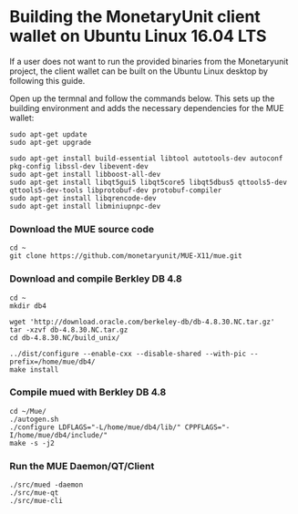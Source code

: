 # Building the MonetaryUnit client wallet on Ubuntu Linux 16.04 LTS

If a user does not want to run the provided binaries from the Monetaryunit project, the client wallet can be built on the Ubuntu Linux desktop by following this guide.

Open up the termnal and follow the commands below. This sets up the building environment and adds the necessary dependencies for the MUE wallet:

    sudo apt-get update
    sudo apt-get upgrade

    sudo apt-get install build-essential libtool autotools-dev autoconf pkg-config libssl-dev libevent-dev
    sudo apt-get install libboost-all-dev
    sudo apt-get install libqt5gui5 libqt5core5 libqt5dbus5 qttools5-dev qttools5-dev-tools libprotobuf-dev protobuf-compiler
    sudo apt-get install libqrencode-dev
    sudo apt-get install libminiupnpc-dev


### Download the MUE source code
    
    cd ~
    git clone https://github.com/monetaryunit/MUE-X11/mue.git

### Download and compile Berkley DB 4.8

    cd ~
    mkdir db4

    wget 'http://download.oracle.com/berkeley-db/db-4.8.30.NC.tar.gz'
    tar -xzvf db-4.8.30.NC.tar.gz
    cd db-4.8.30.NC/build_unix/

    ../dist/configure --enable-cxx --disable-shared --with-pic --prefix=/home/mue/db4/
    make install

### Compile mued with Berkley DB 4.8

    cd ~/Mue/
    ./autogen.sh
    ./configure LDFLAGS="-L/home/mue/db4/lib/" CPPFLAGS="-I/home/mue/db4/include/"
    make -s -j2

### Run the MUE Daemon/QT/Client

    ./src/mued -daemon
    ./src/mue-qt
    ./src/mue-cli
